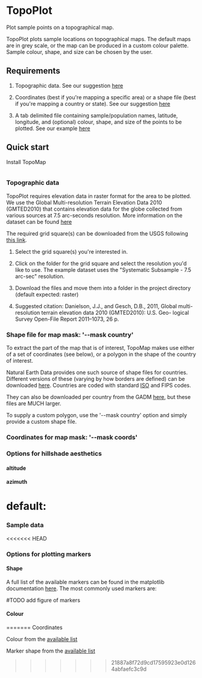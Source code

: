 # TopoPlot
Plot sample points on a topographical map. 

TopoPlot plots sample locations on topographical maps. The default maps are in grey scale, or the map can be produced in a custom colour palette. Sample colour, shape, and size can be chosen by the user. 

## Requirements

1. Topographic data. See our suggestion [here]() 

2. Coordinates (best if you're mapping a specific area) or a shape file (best if you're mapping a country or state). See our suggestion [here]()

3. A tab delimited file containing sample/population names, latitude, longitude, and (optional) colour, shape, and size of the points to be plotted. See our example [here]()


## Quick start

Install TopoMap 
```
```

### Topographic data
TopoPlot requires elevation data in raster format for the area to be plotted. We use the Global Multi-resolution Terrain Elevation Data 2010 (GMTED2010) that contains elevation data for the globe collected from various sources at 7.5 arc-seconds resolution. More information on the dataset can be found [here](https://topotools.cr.usgs.gov/GMTED_viewer/gmted2010_fgdc_metadata.html)

The required grid square(s) can be downloaded from the USGS following [this link](https://topotools.cr.usgs.gov/gmted_viewer/viewer.htm). 

1) Select the grid square(s) you're interested in.

2) Click on the folder for the grid square and select the resolution you'd like to use. The example dataset uses the "Systematic Subsample - 7.5 arc-sec" resolution.

3) Download the files and move them into a folder in the project directory (default expected: raster)

4) Suggested citation: Danielson, J.J., and Gesch, D.B., 2011, Global multi-resolution terrain elevation data 2010 (GMTED2010): U.S. Geo- logical Survey Open-File Report 2011–1073, 26 p.


### Shape file for map mask: '--mask country'
To extract the part of the map that is of interest, TopoMap makes use either of a set of coordinates (see below), or a polygon in the shape of the country of interest. 

Natural Earth Data provides one such source of shape files for countries. Different versions of these (varying by how borders are defined) can be downloaded [here](https://www.naturalearthdata.com/downloads/10m-cultural-vectors/). Countries are coded with standard [ISO](https://www.iso.org/obp/ui/#search) and FIPS codes.

They can also be downloaded per country from the GADM [here](https://gadm.org/download_country.html), but these files are MUCH larger. 

To supply a custom polygon, use the '--mask country' option and simply provide a custom shape file.  


### Coordinates for map mask: '--mask coords'



### Options for hillshade aesthetics



#### altitude


#### azimuth


# default: 


### Sample data


<<<<<<< HEAD
### Options for plotting markers

#### Shape

A full list of the available markers can be found in the matplotlib documentation [here](https://matplotlib.org/1.4.1/api/markers_api.html). The most commonly used markers are: 

#TODO add figure of markers


#### Colour

=======
Coordinates

Colour from the [available list](https://matplotlib.org/stable/gallery/color/named_colors.html)

Marker shape from the [available list](https://matplotlib.org/stable/api/markers_api.html#module-matplotlib.markers)
>>>>>>> 21887a8f72d9cd17595923e0d1264abfaefc3c9d
